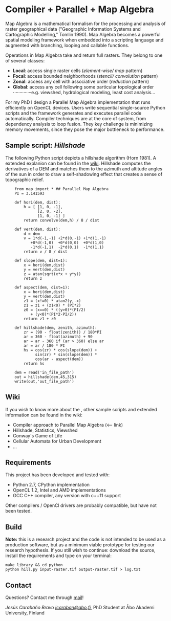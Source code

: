 # Compiler + Parallel + Map Algebra
Map Algebra is a mathematical formalism for the processing and analysis of raster geographical data ("Geographic Information Systems and Cartographic Modelling," Tomlin 1990). Map Algebra becomes a powerful spatial modeling framework when embedded into a scripting language and augmented with branching, looping and callable functions.

Operations in Map Algebra take and return full rasters. They belong to one of several classes:
* **Local**: access single raster cells (*element-wise/ map* pattern)
* **Focal**: access bounded neighborhoods (*stencil/ convolution* pattern)
* **Zonal**: access any cell with associative order (*reduction* pattern)
* **Global**: access any cell following some particular topological order
⋅⋅············e.g. viewshed, hydrological modeling, least cost analysis...

For my PhD I design a Parallel Map Algebra implementation that runs efficiently on OpenCL devices. Users write sequential single-source Python scripts and the framework generates and executes parallel code automatically. Compiler techniques are at the core of system, from dependency analysis to loop fusion. They key challenge is minimizing memory movements, since they pose the major bottleneck to performance.

## Sample script: *Hillshade*
The following Python script depicts a hillshade algorithm (Horn 1981). A extended explanion can be found in the [wiki](https://github.com/jcaraban/map/wiki/Hillshade). Hillshade computes the derivatives of a DEM and matches them to the azimuth and altitude angles of the sun in order to draw a self-shadowing effect that creates a sense of topographic relief.

```{.py}
	from map import * ## Parallel Map Algebra
	PI = 3.141593

	def hori(dem, dist):
		h = [ [1, 0, -1],
			  [2, 0, -2],
			  [1, 0, -1] ]
		return convolve(dem,h) / 8 / dist

	def vert(dem, dist):
		d = dem
		v = 1*d(-1,-1) +2*d(0,-1) +1*d(1,-1)
		   +0*d(-1,0)  +0*d(0,0)  +0*d(1,0)
		   -1*d(-1,1)  -2*d(0,1)  -1*d(1,1)
		return v / 8 / dist

	def slope(dem, dist=1):
		x = hori(dem,dist)
		y = vert(dem,dist)
		z = atan(sqrt(x*x + y*y))
		return z

	def aspect(dem, dist=1):
		x = hori(dem,dist)
		y = vert(dem,dist)
		z1 = (x!=0) * atan2(y,-x)
		z1 = z1 + (z1<0) * (PI*2)
		z0 = (x==0) * ((y>0)*(PI/2)
		   + (y<0)*(PI*2-PI/2))
		return z1 + z0

	def hillshade(dem, zenith, azimuth):
		zr = (90 - float(zenith)) / 180*PI
		ar = 360 - float(azimuth) + 90
		ar = ar - 360 if (ar > 360) else ar
		ar = ar / 180 * PI
		hs = cos(zr) * cos(slope(dem)) +
			 sin(zr) * sin(slope(dem)) *
			 cos(ar - aspect(dem))
		return hs

	dem = read('in_file_path')
	out = hillshade(dem,45,315)
	write(out,'out_file_path')
```

## Wiki
If you wish to know more about the , other sample scripts and extended information can be found in the wiki:
* Compiler approach to Parallel Map Algebra (<-- link)
* Hillshade, Statistics, Viewshed
* Conway's Game of Life
* Cellular Automata for Urban Development
* ...

## Requirements
This project has been developed and tested with:

* Python 2.7, CPython implementation
* OpenCL 1.2, Intel and AMD implementations
* GCC C++ compiler, any version with c++11 support

Other compilers / OpenCl drivers are probably compatible, but have not been tested.

## Build
**Note:** this is a research project and the code is not intended to be used as a production software, but as a minimum viable prototype for testing our research hypothesis. If you still wish to continue: download the source, install the requirements and type on your terminal:
```
make library && cd python
python hill.py input-raster.tif output-raster.tif > log.txt
```
## Contact
Questions? Contact me through [mail](jcaraban@abo.fi)!

*Jesús Carabaño Bravo <jcaraban@abo.fi>*, 
PhD Student at Åbo Akademi University, Finland  
